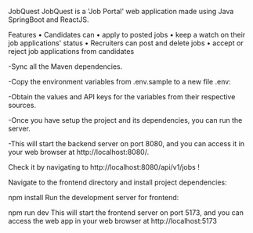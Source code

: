 JobQuest
JobQuest is a 'Job Portal' web application made using Java SpringBoot and ReactJS.

Features
•	Candidates can
•	apply to posted jobs
•	keep a watch on their job applications' status
•	Recruiters can post and delete jobs
•	accept or reject job applications from candidates


-Sync all the Maven dependencies.

-Copy the environment variables from .env.sample to a new file .env:

-Obtain the values and API keys for the variables from their respective sources.

-Once you have setup the project and its dependencies, you can run the server.

-This will start the backend server on port 8080, and you can access it in your web browser at http://localhost:8080/.

Check it by navigating to http://localhost:8080/api/v1/jobs !

Navigate to the frontend directory and install project dependencies:

npm install
Run the development server for frontend:

npm run dev
This will start the frontend server on port 5173, and you can access the web app in your web browser at http://localhost:5173
